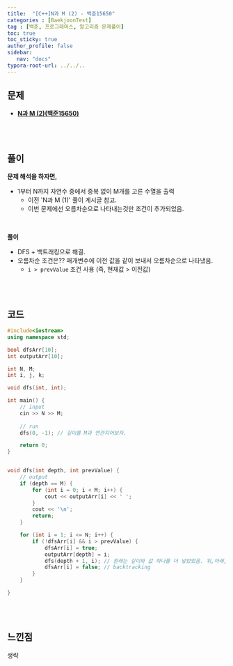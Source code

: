 ```yaml
---
title:  "[C++]N과 M (2) - 백준15650"
categories : [BaekjoonTest]
tag : [백준, 프로그래머스, 알고리즘 문제풀이]
toc: true
toc_sticky: true
author_profile: false
sidebar:
   nav: "docs"
typora-root-url: ../../..
---
```




## 문제

* **[N과 M (2)(백준15650)](https://www.acmicpc.net/problem/15650)**

<br><br>

## 풀이

**문제 해석을 하자면,**

* 1부터 N까지 자연수 중에서 중복 없이 M개를 고른 수열을 출력
  * 이전 'N과 M (1)' 풀이 게시글 참고.
  * 이번 문제에선 오름차순으로 나타내는것만 조건이 추가되었음.


<br>

**풀이**

- DFS + 백트래킹으로 해결.
- 오름차순 조건은?? 매개변수에 이전 값을 같이 보내서 오름차순으로 나타냈음.
  - `i > prevValue` 조건 사용 (즉, 현재값 > 이전값)



<br><br>

## 코드

```c++
#include<iostream>
using namespace std;

bool dfsArr[10];
int outputArr[10];

int N, M;
int i, j, k;

void dfs(int, int);

int main() {
	// input
	cin >> N >> M;
	
	// run
	dfs(0, -1); // 깊이를 M과 연관지어보자.

	return 0;
}


void dfs(int depth, int prevValue) {
	// output
	if (depth == M) {
		for (int i = 0; i < M; i++) {
			cout << outputArr[i] << ' ';
		}
		cout << '\n';
		return;
	}

	for (int i = 1; i <= N; i++) {
		if (!dfsArr[i] && i > prevValue) {
			dfsArr[i] = true;
			outputArr[depth] = i;
			dfs(depth + 1, i); // 원래는 깊이와 값 하나를 더 넣었었음. 위,아래,오른,왼 정보에서 얻은 값.(저번에 사용했던 dfs말함. 사방으로 조회하는.) 여긴 단순히 깊이만 보면됨.
			dfsArr[i] = false; // backtracking
		}
	}

}
```

<br><br>

## 느낀점

생략
